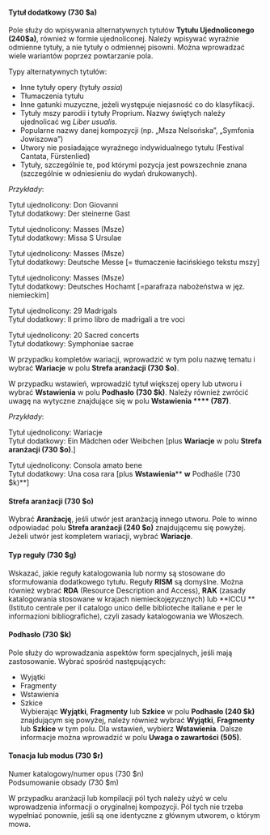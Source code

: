 #### Tytuł dodatkowy (730 $a)  

Pole służy do wpisywania alternatywnych tytułów **Tytułu Ujednoliconego (240$a)**, również w formie ujednoliconej. Należy wpisywać wyraźnie odmienne tytuły, a nie tytuły o odmiennej pisowni. Można wprowadzać wiele wariantów poprzez powtarzanie pola.

Typy alternatywnych tytułów:

- Inne tytuły opery (tytuły _ossia_)
- Tłumaczenia tytułu  
- Inne gatunki muzyczne, jeżeli występuje niejasność co do klasyfikacji.  
- Tytuły mszy parodii i tytuły Proprium. Nazwy świętych należy ujednolicać wg _Liber usualis._
- Popularne nazwy danej kompozycji  (np. „Msza Nelsońska”, „Symfonia Jowiszowa”)
- Utwory nie posiadające wyraźnego indywidualnego tytułu (Festival Cantata, Fürstenlied)
- Tytuły, szczególnie te, pod którymi pozycja jest powszechnie znana (szczególnie w odniesieniu do wydań drukowanych).

_Przykłady_:

Tytuł ujednolicony: Don Giovanni  
Tytuł dodatkowy: Der steinerne Gast  
  
Tytuł ujednolicony: Masses (Msze)  
Tytuł dodatkowy: Missa S Ursulae  
  
Tytuł ujednolicony: Masses (Msze)  
Tytuł dodatkowy: Deutsche Messe [= tłumaczenie łacińskiego tekstu mszy]  
  
Tytuł ujednolicony: Masses (Msze)  
Tytuł dodatkowy: Deutsches Hochamt [=parafraza nabożeństwa w jęz. niemieckim]

Tytuł ujednolicony: 29 Madrigals   
Tytuł dodatkowy: Il primo libro de madrigali a tre voci

Tytuł ujednolicony: 20 Sacred concerts   
Tytuł dodatkowy: Symphoniae sacrae

W przypadku kompletów wariacji, wprowadzić w tym polu nazwę tematu i wybrać **Wariacje** w polu **Strefa aranżacji (730 $o)**.

W przypadku wstawień, wprowadzić tytuł większej opery lub utworu i wybrać **Wstawienia**  w polu **Podhasło** **(730 $k)**. Należy również zwrócić uwagę na wytyczne znajdujące się w polu **Wstawienia **** (787)**.

_Przykłady_:

Tytuł ujednolicony: Wariacje  
Tytuł dodatkowy: Ein Mädchen oder Weibchen [plus **Wariacje** w polu **Strefa aranżacji (730 $o)**.]

Tytuł ujednolicony: Consola amato bene  
Tytuł dodatkowy: Una cosa rara [plus **Wstawienia****   **w** Podhaśle (730 $k)**]

####   

#### Strefa aranżacji (730 $o) 

Wybrać **Aranżację**, jeśli utwór jest aranżacją innego utworu. Pole to winno odpowiadać polu **Strefa aranżacji (240 $o)** znajdującemu się powyżej. Jeżeli utwór jest kompletem wariacji, wybrać **Wariacje**.

####  

#### Typ reguły (730 $g)  

Wskazać, jakie reguły katalogowania lub normy są stosowane do sformułowania dodatkowego tytułu. Reguły **RISM** są domyślne. Można również wybrać **RDA** (Resource Description and Access), **RAK** (zasady katalogowania stosowane w krajach niemieckojęzycznych) lub **ICCU ** (Istituto centrale per il catalogo unico delle biblioteche italiane e per le informazioni bibliografiche), czyli zasady katalogowania we Włoszech. 

#### Podhasło (730 $k) 

Pole służy do wprowadzania aspektów form specjalnych, jeśli mają zastosowanie. Wybrać spośród następujących:

- Wyjątki
- Fragmenty
- Wstawienia
- Szkice  
Wybierając **Wyjątki**, **Fragmenty** lub **Szkice** w polu **Podhasło (240 $k)** znajdującym się powyżej, należy również wybrać **Wyjątki**, **Fragmenty** lub **Szkice** w tym polu. Dla wstawień, wybierz **Wstawienia**. Dalsze informacje można wprowadzić w polu **Uwaga o zawartości (505)**. 

  

#### Tonacja lub modus (730 $r)   
Numer katalogowy/numer opus (730 $n)   
Podsumowanie obsady (730 $m) 

W przypadku aranżacji lub kompilacji pól tych należy użyć w celu wprowadzenia informacji o oryginalnej kompozycji. Pól tych nie trzeba wypełniać ponownie, jeśli są one identyczne z głównym utworem, o którym mowa.